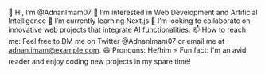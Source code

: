 👋 Hi, I’m @AdnanImam07
👀 I’m interested in Web Development and Artificial Intelligence
🌱 I’m currently learning Next.js
💞️ I’m looking to collaborate on innovative web projects that integrate AI functionalities.
📫 How to reach me: Feel free to DM me on Twitter @AdnanImam07 or email me at adnan.imam@example.com.
😄 Pronouns: He/him
⚡ Fun fact: I'm an avid reader and enjoy coding new projects in my spare time!


<!---
AdnanImam07/AdnanImam07 is a ✨ special ✨ repository because its `README.md` (this file) appears on your GitHub profile.
You can click the Preview link to take a look at your changes.
--->
